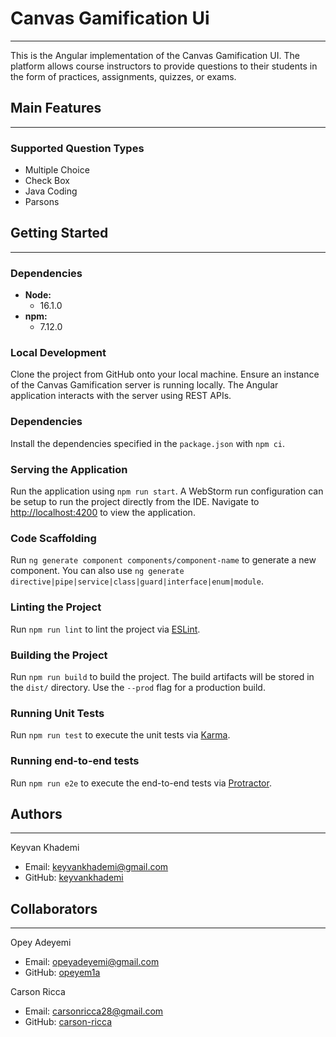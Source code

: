 # Canvas Gamification Ui

---

This is the Angular implementation of the Canvas Gamification UI. The platform allows course instructors to provide questions to their students in the form of practices, assignments, quizzes, or exams.

## Main Features

---

### Supported Question Types
- Multiple Choice
- Check Box
- Java Coding
- Parsons

## Getting Started

---

### Dependencies
- **Node:**
    - 16.1.0
- **npm:**
    - 7.12.0
    
### Local Development
Clone the project from GitHub onto your local machine. Ensure an instance of the Canvas Gamification server is running locally. The Angular application interacts with the server using REST APIs. 

### Dependencies
Install the dependencies specified in the `package.json` with `npm ci`.

### Serving the Application
Run the application using `npm run start`. A WebStorm run configuration can be setup to run the project directly from the IDE. Navigate to [http://localhost:4200](http://localhost:4200) to view the application.

### Code Scaffolding
Run `ng generate component components/component-name` to generate a new component. You can also use `ng generate directive|pipe|service|class|guard|interface|enum|module`.

### Linting the Project
Run `npm run lint` to lint the project via [ESLint](https://eslint.org).

### Building the Project
Run `npm run build` to build the project. The build artifacts will be stored in the `dist/` directory. Use the `--prod` flag for a production build.

### Running Unit Tests
Run `npm run test` to execute the unit tests via [Karma](https://karma-runner.github.io).

### Running end-to-end tests
Run `npm run e2e` to execute the end-to-end tests via [Protractor](http://www.protractortest.org/).

## Authors

---

Keyvan Khademi
- Email: [keyvankhademi@gmail.com](mailto:keyvankhademi@gmail.com)
- GitHub: [keyvankhademi](https://github.com/keyvankhademi)

## Collaborators

---

Opey Adeyemi
- Email: [opeyadeyemi@gmail.com](mailto:opeyadeyemi@gmail.com)
- GitHub: [opeyem1a](https://github.com/opeyem1a)

Carson Ricca
- Email: [carsonricca28@gmail.com](mailto:carsonricca28@gmail.com)
- GitHub: [carson-ricca](https://github.com/carson-ricca)
